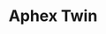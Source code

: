 ---
title: "Aphex Twin"
summary: "UK electronic musician. Born at 5AM 18 August 1971 in Limerick, County Limerick, Ireland. Grammy Award winning composer, in 1991 he co-founded the label with . After having released a number of albums and EPs on Rephlex, , and other labels under many aliases, he gained more and more success from the mid-1990s with releases such as \"\" , #36 on UK charts, and \"\" , #16 on UK charts. The two classic Aphex Twin logos were designed in 1991-1992 by ."
image: "aphex-twin.jpg"
apple_music_artist_url: "https://music.apple.com/gb/artist/aphex-twin/39883194"
---